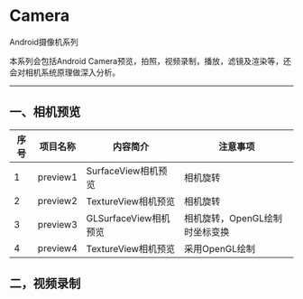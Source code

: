# Camera

Android摄像机系列

本系列会包括Android Camera预览，拍照，视频录制，播放，滤镜及渲染等，还会对相机系统原理做深入分析。

------

## **一、相机预览**

|序号|项目名称|内容简介|注意事项|
|--- |-------|-------|-------|
|1|preview1|SurfaceView相机预览|相机旋转|
|2|preview2|TextureView相机预览|相机旋转|
|3|preview3|GLSurfaceView相机预览|相机旋转，OpenGL绘制时坐标变换|
|4|preview4|TextureView相机预览|采用OpenGL绘制|

## **二，视频录制**


